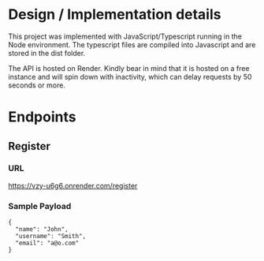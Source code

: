 # Design / Implementation details

This project was implemented with JavaScript/Typescript running in the Node environment. The typescript files are compiled into Javascript and are stored in the dist folder.

The API is hosted on Render. Kindly bear in mind that it is hosted on a free instance and will spin down with inactivity, which can delay requests by 50 seconds or more.

# Endpoints 

## Register

### URL
https://vzy-u6g6.onrender.com/register
### Sample Payload
```
{
  "name": "John",
  "username": "Smith",
  "email": "a@o.com"
}
```

